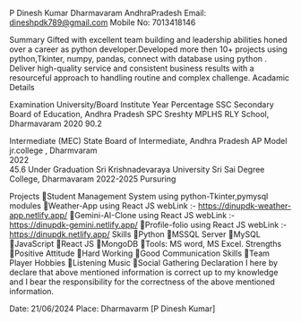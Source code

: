 P Dinesh Kumar
Dharmavaram
AndhraPradesh
Email: dineshpdk789@gmail.com
Mobile No: 7013418146

Summary
Gifted with excellent team building and leadership abilities honed over a career as python developer.Developed more then 10+ projects using python,Tkinter, numpy, pandas, connect with database using python .  Deliver high-quality service and consistent business results with a resourceful approach to handling routine and complex challenge.
Acadamic Details

Examination	University/Board	Institute	Year	Percentage
SSC	Secondary Board of Education, 
Andhra Pradesh	SPC Sreshty MPLHS RLY School, Dharmavaram	2020	90.2

Intermediate (MEC)	State Board of
Intermediate,
Andhra Pradesh	AP Model jr.college , Dharmvaram	
2022	
45.6
Under Graduation	Sri Krishnadevaraya University	Sri Sai Degree College, Dharmavaram	2022-2025	Pursuring

Projects
Student Management System using python-Tkinter,pymysql modules
Weather-App using React JS webLink :- https://dinupdk-weather-app.netlify.app/
Gemini-AI-Clone  using React JS webLink :- https://dinupdk-gemini.netlify.app/
Profile-folio using React JS  webLink :- https://dinupdk.netlify.app/
Skills
Python
MSSQL Server
MySQL
JavaScript
React JS
MongoDB
Tools: MS word, MS Excel.
Strengths
Positive Attitude
Hard Working
Good Communication Skills
Team Player
Hobbies
Listening Music
Social Gathering
Declaration
I here by declare that above mentioned information is correct up to my knowledge and I bear the responsibility for the correctness of the above mentioned information.

Date: 21/06/2024
Place: Dharmavarm 									      [P Dinesh Kumar]
